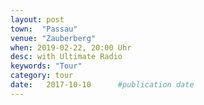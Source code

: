 ```yaml
---
layout: post
town:  "Passau"
venue: "Zauberberg"
when: 2019-02-22, 20:00 Uhr
desc: with Ultimate Radio
keywords: "Tour"
category: tour
date:   2017-10-10 		#publication date
---
```

